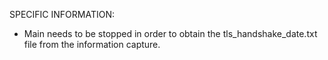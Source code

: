 
SPECIFIC INFORMATION:
- Main needs to be stopped in order to obtain the tls_handshake_date.txt file from the information capture.